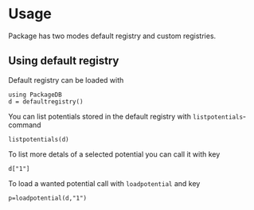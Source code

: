 # Usage

Package has two modes default registry and custom registries.

## Using default registry

Default registry can be loaded with

```@example 1
using PackageDB
d = defaultregistry()
```

You can list potentials stored in the default registry with
`listpotentials`-command

```@example 1
listpotentials(d)
```

To list more detals of a selected potential you can call it with key

```@example 1
d["1"]
```

To load a wanted potential call with `loadpotential` and key

```@example 1
p=loadpotential(d,"1")
```
